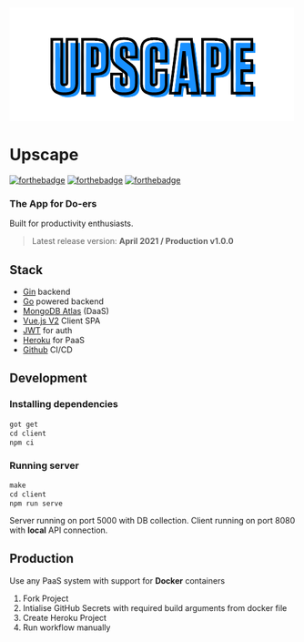![reflect text logo](logo.png)

# Upscape

<!-- badges -->

[![forthebadge](https://forthebadge.com/images/badges/built-with-love.svg)](https://forthebadge.com)
[![forthebadge](https://forthebadge.com/images/badges/made-with-vue.svg)](https://forthebadge.com)
[![forthebadge](https://forthebadge.com/images/badges/made-with-go.svg)](https://forthebadge.com)

### The App for Do-ers

Built for productivity enthusiasts.

> Latest release version: **April 2021 / Production v1.0.0**

## Stack

- [Gin](https://gin-gonic.com/) backend
- [Go](golang.org) powered backend
- [MongoDB Atlas](https://cloud.mongodb.com/v2/5ea9386c468f9c5f315a6535#metrics/replicaSet/5ec2597012bfec1f1f998f60/explorer) (DaaS)
- [Vue.js V2](https://vuejs.org/) Client SPA
- [JWT](jwt.io) for auth
- [Heroku](https://dashboard.heroku.com/apps/carenikhil) for PaaS
- [Github](https://github.com/nikhilhenry/) CI/CD

## Development

### Installing dependencies

```
got get
cd client
npm ci
```

### Running server

```
make
cd client
npm run serve
```

Server running on port 5000 with DB collection. Client running on port 8080 with **local** API connection.

## Production

Use any PaaS system with support for **Docker** containers

1. Fork Project
2. Intialise GitHub Secrets with required build arguments from docker file
3. Create Heroku Project
4. Run workflow manually
